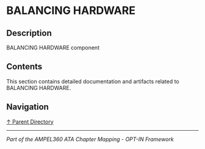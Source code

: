 # BALANCING HARDWARE

## Description

BALANCING HARDWARE component

## Contents

This section contains detailed documentation and artifacts related to BALANCING HARDWARE.

## Navigation

[↑ Parent Directory](../README.md)

---

*Part of the AMPEL360 ATA Chapter Mapping - OPT-IN Framework*
